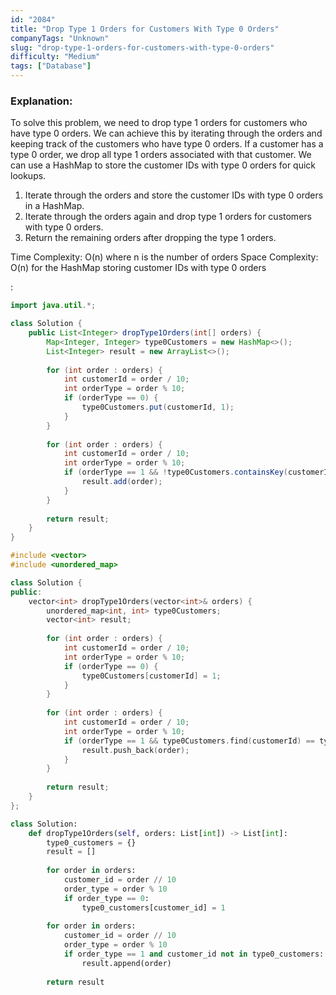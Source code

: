 ```yaml
---
id: "2084"
title: "Drop Type 1 Orders for Customers With Type 0 Orders"
companyTags: "Unknown"
slug: "drop-type-1-orders-for-customers-with-type-0-orders"
difficulty: "Medium"
tags: ["Database"]
---
```


### Explanation:
To solve this problem, we need to drop type 1 orders for customers who have type 0 orders. We can achieve this by iterating through the orders and keeping track of the customers who have type 0 orders. If a customer has a type 0 order, we drop all type 1 orders associated with that customer. We can use a HashMap to store the customer IDs with type 0 orders for quick lookups.

1. Iterate through the orders and store the customer IDs with type 0 orders in a HashMap.
2. Iterate through the orders again and drop type 1 orders for customers with type 0 orders.
3. Return the remaining orders after dropping the type 1 orders.

Time Complexity: O(n) where n is the number of orders
Space Complexity: O(n) for the HashMap storing customer IDs with type 0 orders

:

```java
import java.util.*;

class Solution {
    public List<Integer> dropType1Orders(int[] orders) {
        Map<Integer, Integer> type0Customers = new HashMap<>();
        List<Integer> result = new ArrayList<>();
        
        for (int order : orders) {
            int customerId = order / 10;
            int orderType = order % 10;
            if (orderType == 0) {
                type0Customers.put(customerId, 1);
            }
        }
        
        for (int order : orders) {
            int customerId = order / 10;
            int orderType = order % 10;
            if (orderType == 1 && !type0Customers.containsKey(customerId)) {
                result.add(order);
            }
        }
        
        return result;
    }
}
```

```cpp
#include <vector>
#include <unordered_map>

class Solution {
public:
    vector<int> dropType1Orders(vector<int>& orders) {
        unordered_map<int, int> type0Customers;
        vector<int> result;
        
        for (int order : orders) {
            int customerId = order / 10;
            int orderType = order % 10;
            if (orderType == 0) {
                type0Customers[customerId] = 1;
            }
        }
        
        for (int order : orders) {
            int customerId = order / 10;
            int orderType = order % 10;
            if (orderType == 1 && type0Customers.find(customerId) == type0Customers.end()) {
                result.push_back(order);
            }
        }
        
        return result;
    }
};
```

```python
class Solution:
    def dropType1Orders(self, orders: List[int]) -> List[int]:
        type0_customers = {}
        result = []
        
        for order in orders:
            customer_id = order // 10
            order_type = order % 10
            if order_type == 0:
                type0_customers[customer_id] = 1
                
        for order in orders:
            customer_id = order // 10
            order_type = order % 10
            if order_type == 1 and customer_id not in type0_customers:
                result.append(order)
                
        return result
```